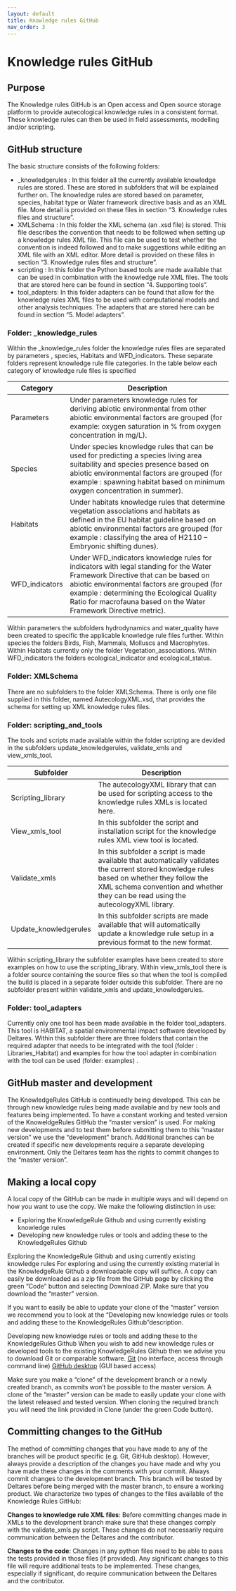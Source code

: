 ```yaml
---
layout: default
title: Knowledge rules GitHub
nav_order: 3
---
```


# Knowledge rules GitHub

## Purpose

The Knowledge rules GitHub is an Open access and Open source storage platform to provide autecological knowledge rules in a consistent format. These knowledge rules can then be used in field assessments, modelling and/or scripting. 
 


## GitHub structure

	
 
The basic structure consists of the following folders:
*  _knowledgerules : In this folder all the currently available knowledge rules are stored. These are stored in subfolders that will be explained further on. The knowledge rules are stored based on parameter, species, habitat type or Water framework directive basis and as an XML file.  More detail is provided on these files in section “3. Knowledge rules files and structure”.
*  XMLSchema : In this folder the XML schema (an .xsd file) is stored. This file describes the convention that needs to be followed when setting up a knowledge rules XML file. This file can be used to test whether the convention is indeed followed and to make suggestions while editing an XML file with an XML editor. More detail is provided on these files in section “3. Knowledge rules files and structure”.
*  scripting : In this folder the Python based tools are made available that can be used in combination with the knowledge rule XML files. The tools that are stored here can be found in section “4. Supporting tools”.
*  tool_adapters: In this folder adapters can be found that allow for the knowledge rules XML files to be used with computational models and other analysis techniques. The adapters that are stored here can be found in section “5. Model adapters”. 

### Folder: _knowledge_rules
Within the _knowledge_rules folder the knowledge rules files are separated by parameters , species, Habitats and WFD_indicators. These separate folders represent knowledge rule file categories. In the table below each category of knowledge rule files is specified

|Category       |Description                                                  |
|---------------|-------------------------------------------------------------|
|Parameters     |Under parameters knowledge rules for deriving abiotic environmental from other abiotic environmental factors are grouped (for example:  oxygen saturation in % from oxygen concentration in mg/L). |
|Species        |Under species  knowledge rules that can be used for predicting a  species living area suitability and species presence based on abiotic environmental factors are grouped (for example : spawning habitat based on minimum oxygen concentration in summer).|
|Habitats       |Under habitats knowledge rules that determine vegetation associations and habitats as defined in the EU habitat guideline based on abiotic environmental factors are grouped (for example : classifying the area of  H2110 – Embryonic shifting dunes).|
|WFD_indicators |Under WFD_indicators knowledge rules for indicators with legal standing for the Water Framework Directive that can be based on abiotic environmental factors are grouped (for example : determining the Ecological Quality Ratio for macrofauna based on the Water Framework Directive metric).|


Within  parameters the subfolders hydrodynamics and water_quality have been created to specific the applicable knowledge rule files further.  Within species the folders Birds, Fish, Mammals, Molluscs and Macrophytes. Within Habitats currently only the folder Vegetation_associations. Within WFD_indicators the folders ecological_indicator and ecological_status. 

   

### Folder: XMLSchema
There are no subfolders to the folder XMLSchema. There is only one file supplied in this folder, named AutecologyXML.xsd, that provides the schema for setting up XML knowledge rules files.

### Folder: scripting_and_tools
The tools and scripts made available within the folder scripting are devided in the subfolders update_knowledgerules, validate_xmls and view_xmls_tool.

|Subfolder             |Description                                                |
|----------------------|-----------------------------------------------------------|
|Scripting_library     |The autecologyXML library that can be used for scripting access to the knowledge rules XMLs is located here. |
|View_xmls_tool        |In this subfolder the script and installation script for the knowledge rules XML view tool is located.| 
|Validate_xmls         |In this subfolder a script is made available that automatically validates the current stored knowledge rules based on whether they follow the XML schema convention and whether they can be read using the autecologyXML library.|
|Update_knowledgerules |In this subfolder scripts are made available that will automatically update a knowledge rule setup in a previous format to the new format.|

Within scripting_library the subfolder examples have been created to store examples on how to use the scripting_library. Within view_xmls_tool there is a folder source containing the source files so that when the tool is compiled the build is placed in a separate folder outside this subfolder. There are no subfolder present within validate_xmls and update_knowledgerules.

### Folder: tool_adapters

Currently only one tool has been made available in the folder tool_adapters. This tool is HABITAT, a spatial environmental impact software developed by Deltares. Within this subfolder there are three folders that contain the required adapter that needs to be integrated with the tool (folder : Libraries_Habitat) and examples for how the tool adapter in combination with the tool can be used (folder: examples) .


## GitHub master and development

The KnowledgeRules GitHub is continuedly being developed. This can be through new knowledge rules being made available and by new tools and features being implemented. To have a constant working and tested version of the KnoweldgeRules GitHub the “master version”  is used.  For making new developments and to test them before submitting them to this “master version” we use the “development” branch. Additional branches can be created if specific new developments require a separate developing environment. 
Only the Deltares team has the rights to commit changes to the “master version”.

## Making a local copy

A local copy of the GitHub can be made in multiple ways and will depend on how you want to use the copy. We make the following distinction in use:
*  Exploring the KnowledgeRule Github and using currently existing knowledge rules
*  Developing new knowledge rules or tools and adding these to the KnowledgeRules Github

Exploring the KnowledgeRule Github and using currently existing knowledge rules
For exploring and using the currently existing material in the KnowledgeRule Github a downloadable copy will suffice. A copy can easily be downloaded as a zip file from the GitHub page by clicking the green “Code” button and selecting Download ZIP. Make sure that you download the “master” version. 
 
If you want to easily be able to update your clone of the “master” version we recommend you to look at the “Developing new knowledge rules or tools and adding these to the KnowledgeRules Github”description.

Developing new knowledge rules or tools and adding these to the KnowledgeRules Github
When you wish to add new knowledge rules or developed tools to the existing KnowledgeRules Github then we advise you to download Git or comparable software.
[Git](https://git-scm.com/) (no interface, access through command line)
[GitHub desktop](https://desktop.github.com/) (GUI based access)

Make sure you make a “clone” of the development branch or a newly created branch, as commits won’t be possible to the master version. A clone of the “master” version can be made to easily update your clone with the latest released and tested version.
When cloning the required branch you will need the link provided in Clone (under the green Code button).

## Committing changes to the GitHub

The method of committing changes that you have made to any of the branches will be product specific (e.g. Git, GitHub desktop). However, always provide a description of the changes you have made and why you have made these changes in the comments with your commit.
Always commit changes to the development branch. This branch will be tested by Deltares before being merged with the master branch, to ensure a working product.
We characterize two types of changes to the files available of the Knowledge Rules GitHub:

**Changes to knowledge rule XML files**: 
Before committing changes made in XMLs to the development branch make sure that these changes comply with the validate_xmls.py script.  These changes do not necessarily require communication between the Deltares and the contributor.

**Changes to the code**:
Changes in any python files need to be able to pass the tests provided in those files (if provided). Any significant changes to this file will require additional tests to be implemented. These changes, especially if significant, do require communication between the Deltares and the contributor.
